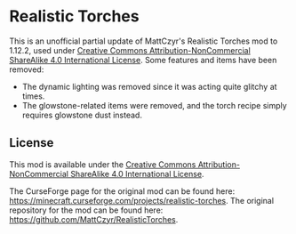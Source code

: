 # Realistic Torches

This is an unofficial partial update of MattCzyr's Realistic Torches mod to 1.12.2, used under [Creative Commons Attribution-NonCommercial ShareAlike 4.0 International License](https://creativecommons.org/licenses/by-nc-sa/4.0/legalcode).
Some features and items have been removed:
  - The dynamic lighting was removed since it was acting quite glitchy at times.
  - The glowstone-related items were removed, and the torch recipe simply requires glowstone dust instead.

## License

This mod is available under the [Creative Commons Attribution-NonCommercial ShareAlike 4.0 International License](https://creativecommons.org/licenses/by-nc-sa/4.0/legalcode).

The CurseForge page for the original mod can be found here: https://minecraft.curseforge.com/projects/realistic-torches.
The original repository for the mod can be found here: https://github.com/MattCzyr/RealisticTorches.
